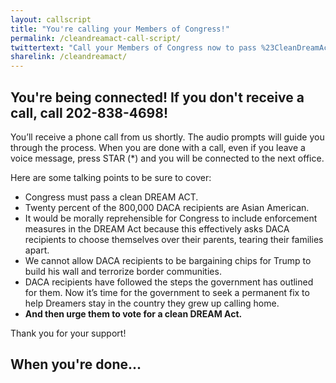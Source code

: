 ```yaml
---
layout: callscript
title: "You're calling your Members of Congress!"
permalink: /cleandreamact-call-script/
twittertext: "Call your Members of Congress now to pass %23CleanDreamAct! "
sharelink: /cleandreamact/
---
```


## You're being connected! If you don't receive a call, call 202-838-4698!

You’ll receive a phone call from us shortly. The audio prompts will guide you through the process. When you are done with a call, even if you leave a voice message, press STAR (*) and you will be connected to the next office.

Here are some talking points to be sure to cover:
- Congress must pass a clean DREAM ACT.
- Twenty percent of the 800,000 DACA recipients are Asian American.
- It would be morally reprehensible for Congress to include enforcement measures in the DREAM Act because this effectively asks DACA recipients to choose themselves over their parents, tearing their families apart.
- We cannot allow DACA recipients to be bargaining chips for Trump to build his wall and terrorize border communities.
- DACA recipients have followed the steps the government has outlined for them. Now it’s time for the government to seek a permanent fix to help Dreamers stay in the country they grew up calling home.
- **And then urge them to vote for a clean DREAM Act.**

Thank you for your support!

## When you're done...
